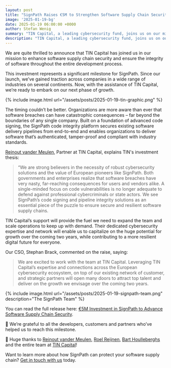 ```yaml
---
layout: post
title: "SignPath Raises €5M to Strengthen Software Supply Chain Security"
image: '2025-01-19-bg'
date: 2025-01-19 06:00:00 +0000
author: Stefan Wenig
summary: "TIN Capital, a leading cybersecurity fund, joins us on our mission to deliver code integrity and secure software supply chains."
description: "TIN Capital, a leading cybersecurity fund, joins us on our mission to deliver code integrity and secure software supply chains."
---
```


We are quite thrilled to announce that TIN Capital has joined us in our mission to enhance software supply chain security and ensure the integrity of software throughout the entire development process.

This investment represents a significant milestone for SignPath. Since our launch, we’ve gained traction across companies in a wide range of industries on several continents. Now, with the assistance of TIN Capital, we’re ready to embark on our next phase of growth.


{% include image.html url="/assets/posts/2025-01-19-tin-graphic.png" %}

The timing couldn’t be better. Organizations are more aware than ever that software breaches can have catastrophic consequences – far beyond the boundaries of any single company. Built on a foundation of advanced code signing, the SignPath code integrity platform secures existing software delivery pipelines from end-to-end and enables organizations to deliver software that’s authenticated, tamper-proof and compliant with industry standards.

[Reinout vander Meulen](https://www.linkedin.com/in/reinoutvandermeulen/), Partner at TIN Capital, explains TIN's investment thesis:

> “We are strong believers in the necessity of robust cybersecurity solutions and the value of European pioneers like SignPath. Both governments and enterprises realize that software breaches have very nasty, far-reaching consequences for users and vendors alike. A single-minded focus on code vulnerabilities is no longer adequate to defend against professional cybercriminals or state actors. We see SignPath’s code signing and pipeline integrity solutions as an essential piece of the puzzle to ensure secure and resilient software supply chains.

TIN Capital’s support will provide the fuel we need to expand the team and scale operations to keep up with demand. Their dedicated cybersecurity expertise and network will enable us to capitalize on the huge potential for growth over the coming two years, while contributing to a more resilient digital future for everyone.

Our CSO, Stephan Brack, commented on the raise, saying:

> We are excited to work with the team at TIN Capital. Leveraging TIN Capital’s expertise and connections across the European cybersecurity ecosystem, on top of our existing network of customer, and strategic partners will open many doors to attract top talent and deliver on the growth we envisage over the coming two years.

{% include image.html url="/assets/posts/2025-01-19-signpath-team.png" description="The SignPath Team" %}

You can read the full release here: [€5M Investment in SignPath to Advance Software Supply Chain Security](https://www.tincapital.vc/tin-capital-invests-in-signpath).

🙏 We’re grateful to all the developers, customers and partners who’ve helped us to reach this milestone.

🎉 Huge thanks to [Reinout vander Meulen](https://www.linkedin.com/in/reinoutvandermeulen/), [Roel Reijnen](https://www.linkedin.com/in/roel-reijnen-99a2a93/), [Bart Houlleberghs](https://www.linkedin.com/in/houlleberghs/) and the entire team at [TIN Capital](https://www.linkedin.com/company/tincapital/)!

Want to learn more about how SignPath can protect your software supply chain? [Get in touch with us](https://about.signpath.io/contact) today.


